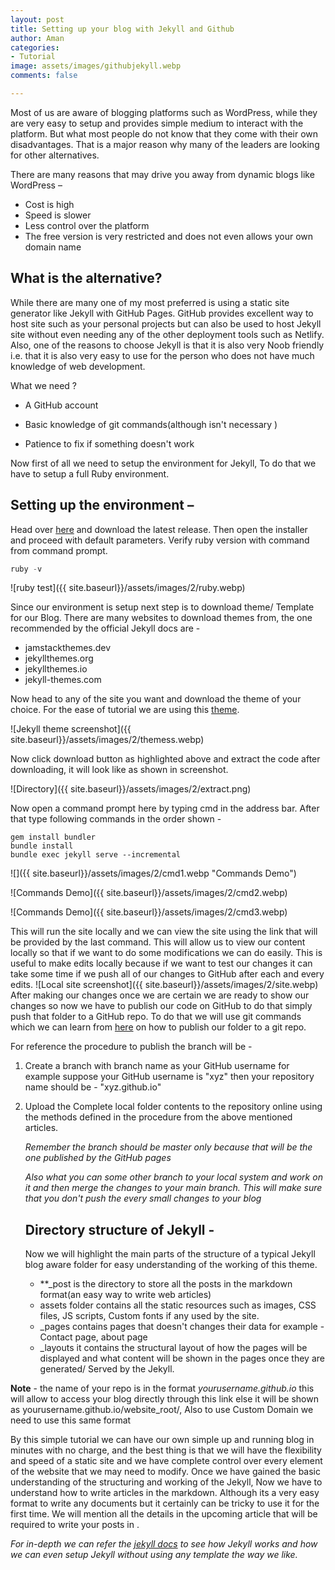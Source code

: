 ```yaml
---
layout: post
title: Setting up your blog with Jekyll and Github
author: Aman
categories:
- Tutorial
image: assets/images/githubjekyll.webp
comments: false

---
```

Most of us are aware of blogging platforms such as WordPress, while they are very easy to setup and provides simple medium to interact with the platform. But what most people do not know that they come with their own disadvantages. That is a major reason why many of the leaders are looking for other alternatives.

There are many reasons that may drive you away from dynamic blogs like WordPress –

* Cost is high
* Speed is slower
* Less control over the platform
* The free version is very restricted and does not even allows your own domain name

## What is the alternative?

While there are many one of my most preferred is using a static site generator like Jekyll with GitHub Pages. GitHub provides excellent way to host site such as your personal projects but can also be used to host Jekyll site without even needing any of the other deployment tools such as Netlify. Also, one of the reasons to choose Jekyll is that it is also very Noob friendly i.e. that it is also very easy to use for the person who does not have much knowledge of web development.

What we need ?

* A GitHub account
* Basic knowledge of git commands(although isn't necessary )
* Patience to fix if something doesn't work

  <!--Custom domain ( if we want give our blog a professional look, else it would look something like “yourusername.github.io” )-->

Now first of all we need to setup the environment for Jekyll, To do that we have to setup a full Ruby environment.

## Setting up the environment –

Head over [here](https://rubyinstaller.org/) and download the latest release.
Then open the installer and proceed with default parameters.
Verify ruby version with command from command prompt.

```powershell
ruby -v
```

![ruby test]({{ site.baseurl}}/assets/images/2/ruby.webp)

Since our environment is setup next step is to download theme/ Template for our Blog. There are many websites to download themes from, the one recommended by the official Jekyll docs are -

* jamstackthemes.dev
* jekyllthemes.org
* jekyllthemes.io
* jekyll-themes.com

Now head to any of the site you want and download the theme of your choice. For the ease of tutorial we are using this [theme](https://jamstackthemes.dev/theme/dark-poole/).

![Jekyll theme screenshot]({{ site.baseurl}}/assets/images/2/themess.webp)

Now click download button as highlighted above and extract the code after downloading, it will look like as shown in screenshot.

![Directory]({{ site.baseurl}}/assets/images/2/extract.png)

Now open a command prompt here by typing cmd in the address bar. After that type following commands in the order shown -

    gem install bundler
    bundle install
    bundle exec jekyll serve --incremental

![]({{ site.baseurl}}/assets/images/2/cmd1.webp "Commands Demo")

![Commands Demo]({{ site.baseurl}}/assets/images/2/cmd2.webp)

![Commands Demo]({{ site.baseurl}}/assets/images/2/cmd3.webp)

This will run the site locally and we can view the site using the link that will be provided by the last command. This will allow us to view our content locally so that if we want to do some modifications we can do easily. This is useful to make edits locally because if we want to test our changes it can take some time if we push all of our changes to GitHub after each and every edits.
![Local site screenshot]({{ site.baseurl}}/assets/images/2/site.webp)
After making our changes once we are certain we are ready to show our changes so now we have to publish our code on GitHub to do that simply push that folder to a GitHub repo. To do that we will use git commands which we can learn from [here](https://www.datacamp.com/community/tutorials/git-push-pull) on how to publish our folder to a git repo.

For reference  the procedure to publish the branch will be -

1. Create a branch with branch name as your GitHub username for example suppose your GitHub username is "xyz" then your repository name should be - "xyz.github.io"
2. Upload the Complete local folder contents to the repository online using the methods defined in the procedure from the above mentioned articles.

   _Remember the branch should be master only because that will be the one published by the GitHub pages_

   _Also what you can some other branch to your local system and work on it and then merge the changes to your main branch. This will make sure that you don't push the every small changes to your blog_

   ## Directory structure of Jekyll -

   Now we will highlight the main parts of the structure of a typical Jekyll blog aware folder for easy understanding of the working of this theme.
   * **_post is the directory to store all the posts in the markdown format(an easy way to write web articles)
   * assets folder contains all the static resources such as images, CSS files, JS scripts, Custom fonts if any used by the site.
   * _pages contains pages that doesn't changes their data for example -  Contact page, about page
   * _layouts it contains the structural layout of how the pages will be displayed and what content will be shown in the pages once they are generated/ Served by the Jekyll.

**Note** - the name of your repo is in the format _yourusername.github.io_ this will allow to access your blog directly through this link else  it will be shown as yourusername.github.io/website_root/, Also to use Custom Domain we need to use this same format

By this simple tutorial we can have our own simple up and running blog in minutes with no charge, and the best thing is that we will have the flexibility and speed of a static site and we have complete control over every element of the website that we may need to modify. Once we have gained the basic understanding of the structuring and working of the Jekyll, Now we have to understand how to write articles in the markdown. Although its a very easy format to write any documents but it certainly can be tricky to use it for the first time. We will mention all the details in the upcoming article that will be required to write your posts in .

_For in-depth we can refer the_ [_jekyll docs_](https://jekyllrb.com/docs/) _to see how Jekyll works and how we can even setup Jekyll without using any template the way we like._